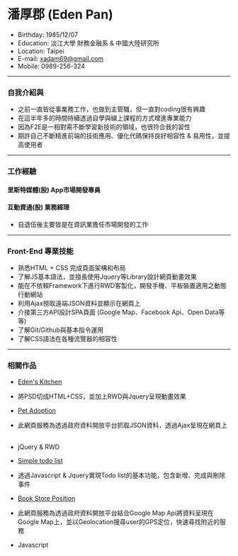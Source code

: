 # 潘厚郡 (Eden Pan)
- Birthday: 1985/12/07
- Education: 淡江大學 財務金融系 & 中國大陸研究所
- Location: Taipei
- E-mail: xadam69@gmail.com
- Mobile: 0989-256-324
<hr>

### 自我介紹與
- 之前一直皆從事業務工作，也做到主管職，但一直對coding很有興趣
- 在這半年多的時間持續透過自學與線上課程的方式增進專業能力
- 因為F2E是一相對需不斷學習新技術的領域，也很符合我的習性
- 期許自己不斷精進前端的技術應用、優化代碼保持良好相容性 & 易用性，並提高使用者
<hr>

### 工作經驗

#### 里斯特媒體(股) App市場開發專員
#### 互動資通(股) 業務經理
- 自退伍後主要皆是在資訊業擔任市場開發的工作
<hr>

### Front-End 專業技能
- 熟悉HTML + CSS 完成頁面架構和布局
- 了解JS基本語法，並擅長使用Jquery等Library設計網頁動畫效果
- 能在不依賴Framework下進行RWD客製化，開發手機、平板裝置適用之動態行動網站
- 利用Ajax撈取遠端JSON資料並顯示在網頁上
- 介接第三方API設計SPA頁面 (Google Map、Facebook Api、Open Data等等)
- 了解Git/Github與基本指令運用
- 了解CSS語法在各種流覽器的相容性
<hr>

### 相關作品

- <a href="https://edenpan1207.github.io/eden-kitchen-layout/#" target="_blank">Eden's Kitchen</a> 		   
 - 將PSD切成HTML+CSS，並加上RWD與Jquery呈現動畫效果

- <a href="https://edenpan1207.github.io/Pet-Adoption-Project/" target="_blank">Pet Adoption</a>
 - 此網頁服務為透過政府資料開放平台抓取JSON資料，透過Ajax呈現在網頁上    
 - jQuery & RWD 

- <a href="https://edenpan1207.github.io/todolist/" target="_blank">Simple todo list</a>
 - 透過Javascript & Jquery實現Todo list的基本功能，包含新增、完成與刪除事件

- <a href="https://edenpan1207.github.io/bookstore_gmap/" target="_blank">Book Store Position</a>
 - 此網頁服務為透過政府資料開放平台結合Google Map Api將資料呈現在Google Map上，並以Geolocation搜尋user的GPS定位，快速尋找附近的服務
 - Javascript 		   
